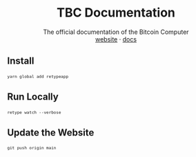 <div align="center">
  <h1>TBC Documentation</h1>
  <p>
    The official documentation of the Bitcoin Computer
    <br />
    <a href="http://bitcoincomputer.io/">website</a> &#183; <a href="http://docs.bitcoincomputer.io/">docs</a>
  </p>
</div>

## Install

<font size=1>

```shell
yarn global add retypeapp
```

</font>

## Run Locally

<font size=1>

```shell
retype watch --verbose
```

</font>

## Update the Website

<font size=1>

```shell
git push origin main
```

</font>
